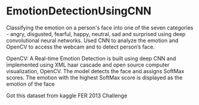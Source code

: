 # EmotionDetectionUsingCNN

Classifying the emotion on a person's face into one of the seven categories - angry, disgusted, fearful, happy, neutral, sad and surprised using deep convolutional neural networks. Used CNN to analyze the emotion and OpenCV to access the webcam and to detect person’s face.

OpenCV: A Real-time Emotion Detection is built using deep CNN and implemented using XML haar cascade and open source computer visualization, OpenCV. The model detects the face and assigns SoftMax scores. The emotion with the highest SoftMax score is displayed as the emotion of the face 

Got this dataset from kaggle FER 2013 Challenge

